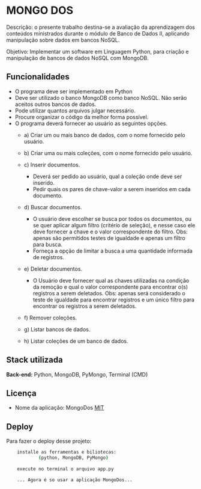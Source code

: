 
# MONGO DOS

Descrição: o presente trabalho destina-se a avaliação da aprendizagem
dos conteúdos ministrados durante o módulo de Banco de Dados II,
aplicando manipulação sobre dados em bancos NoSQL.

Objetivo: Implementar um software em Linguagem Python, para criação e
manipulação de bancos de dados NoSQL com MongoDB.
## Funcionalidades

- O programa deve ser implementado em Python
- Deve ser utilizado o banco MongoDB como banco NoSQL. Não serão aceitos outros bancos de dados.
- Pode utilizar quantos arquivos julgar necessário.
- Procure organizar o código da melhor forma possível.
- O programa deverá fornecer ao usuário as seguintes opções.
    - a) Criar um ou mais banco de dados, com o nome fornecido pelo usuário.
    - b) Criar uma ou mais coleções, com o nome fornecido pelo usuário.
    - c) Inserir documentos.
        - Deverá ser pedido ao usuário, qual a coleção onde deve ser inserido.
        - Pedir quais os pares de chave-valor a serem inseridos em cada documento.
    - d) Buscar documentos.
        - O usuário deve escolher se busca por todos os documentos, ou se quer aplicar algum filtro (critério de seleção), e nesse caso ele deve fornecer a chave e o valor correspondente do filtro. Obs: apenas são permitidos testes de igualdade e apenas um filtro para busca.
        - Forneça a opção de limitar a busca a uma quantidade informada de registros.

    - e) Deletar documentos.
        - O Usuário deve fornecer qual as chaves utilizadas na condição da remoção e qual o valor correspondente para encontrar o(s) registros a serem deletados. Obs: apenas será considerado o teste de igualdade para encontrar registros e um único filtro para encontrar os registros a serem deletados.

    - f) Remover coleções.
    - g) Listar bancos de dados.
    - h) Listar coleções de um banco de dados.

## Stack utilizada


**Back-end:** Python, MongoDB, PyMongo, Terminal (CMD)


## Licença
 - Nome da aplicação: MongoDos 
[MIT](https://choosealicense.com/licenses/mit/)


## Deploy

Para fazer o deploy desse projeto:

```bash
    installe as ferramentas e biliotecas: 
            (python, MongoDB, PyMongo) 
    
    execute no terminal o arquivo app.py

    ... Agora é so usar a aplicação MongoDos...
```

